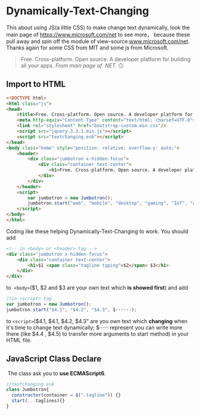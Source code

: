 # Dynamically-Text-Changing

This about using JS(a little CSS) to make change text dynamically, look the main page of https://www.microsoft.com/net to see more， because these  pull away and spin off the module of view-source:www.microsoft.com/net. Thanks again for some CSS from MIT and some js from Microsoft.
> Free. Cross-platform. Open source. A developer platform for building all your apps.
*From main page of .NET.* :smirk:

## Import to HTML
```html
<!DOCTYPE html>
<html class="js">
<head>
	<title>Free. Cross-platform. Open source. A developer platform for building all your apps.</title>
	<meta http-equiv="Content-Type" content="text/html; charset=UTF-8">
	<link rel="stylesheet" href="bootstrap-custom.min.css"/>
	<script src="jquery-3.3.1.min.js"></script>
	<script src="textchanging.es6"></script>
</head>
<body class="home" style="position: relative; overflow-y: auto;">
	<header>
		<div class="jumbotron x-hidden-focus">
			<div class="container text-center">
				<h1>Free. Cross-platform. Open source. A developer platform for building <span class="tagline typing">all your</span> apps.</h1>
			</div>
		</div>
	</header>
	<script>
		var jumbotron = new Jumbotron();
		jumbotron.start("web", "mobile", "desktop", "gaming", "IoT", "all your");
	</script>
</body>
</html>
```
Coding like these helping Dynamically-Text-Changing to work. You should add
```html
<!-- in <body> or <header> tag -->
<div class="jumbotron x-hidden-focus">
	<div class="container text-center">
		<h1>$1 <span class="tagline typing">$2</span> $3</h1>
	</div>
</div>
```
to  `<body>`($1, $2 and $3 are your own text which **is showed first**) and add
```javascript
//in <script> tag
var jumbotron = new Jumbotron();
jumbotron.start("$4.1", "$4.2", "$4.3", $······);
```
to `<script>`($4.1, $4.1, $4.2, $4.3" are you own text which **changing** when it's time to change text dynamically; $······ represent you can write more there (like $4.4 , $4.5) to transfer more arguments to start method) in your HTML file.
  
  ## JavaScript Class Declare
  The class ask you to **use ECMAScript6**.
  ```javascript 
  //textchanging.es6
class Jumbotron{
	constructor(container = $(".tagline")) {}
	start(...taglines){}
}
  ```
